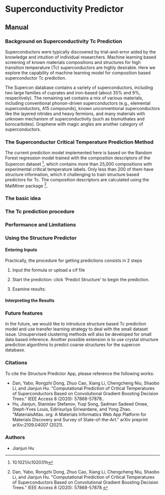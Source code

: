 
# Superconductivity Predictor

## Manual

### Background on Superconductivity Tc Prediction

Superconductors were typically discovered by trial-and-error aided by the knowledge and intuition of individual researchers. Machine learning based screening of known materials compositions and structures for high transition temperature (Tc) superconductors are highly desirable. Here we explore the capability of machine learning model for composition based superconductor Tc prediction. 

The Supercon database contains a variety of superconductors, including two large families of cuprates and iron-based (about 35% and 9%, respectively). The remaining set contains a mix of various materials, including conventional phonon-driven superconductors (e.g., elemental superconductors, A15 compounds), known unconventional superconductors like the layered nitrides and heavy fermions, and many materials with unknown mechanism of superconductivity (such as bismuthates and borocarbides). Graphene with magic angles are another category of superconductors.


### The Superconductor Critical Temperature Prediction Method

The current prediction model implemented here is based on the Random Forest regression model trained with the composition descriptors of the Supercon dataset [^2], which contains more than 25,000 compositions with experimental critical temperature labels. Only less than 200 of them have structure information, which it challenging to train structure based predictors for Tc. The composition descriptors are calculated using the MatMiner package [^3]. 

### The basic idea


<!-- ![ionic substitution correlations](img/structure-predictor/ions-correlation.png)
_Figure 2: Data mined tendency for ionic substitutions.
Red indicates high substitution tendency.
Blue indicates that the tow ions tend to not substitute._ -->

### The Tc prediction procedure



### Performance and Limitations

### Using the Structure Predictor

#### Entering Inputs

Practically, the procedure for getting predictions consists in 2 steps

1. Input the formula or upload a cif file

2. Start the prediction: click 'Predict Structure' to begin the prediction.
   
3. Examine results: 

#### Interpreting the Results



### Future features

In the future, we would like to introduce structure based Tc prediction model and use transfer learning strategy to deal with the small dataset issue. Unsupervised clustering methods will also be developed for small data based inference. Another possible extension is to use crystal structure prediction algorithms to predict coarse structures for the supercon database. 

### Citations

To cite the Structure Predictor App, please reference the following works:

- Dan, Yabo, Rongzhi Dong, Zhuo Cao, Xiang Li, Chengcheng Niu, Shaobo Li, and Jianjun Hu. "Computational Prediction of Critical Temperatures of Superconductors Based on Convolutional Gradient Boosting Decision Trees." IEEE Access 8 (2020): 57868-57878..
- Hu, Jianjun, Stanislav Stefanov, Yuqi Song, Sadman Sadeed Omee, Steph-Yves Louis, Edirisuriya Siriwardane, and Yong Zhao. "MaterialsAtlas. org: A Materials Informatics Web App Platform for Materials Discovery and Survey of State-of-the-Art." arXiv preprint arXiv:2109.04007 (2021).

[^1]: National Institute of Materials Science, Materials Information Station, SuperCon, http://supercon.nims.go.jp/index_en.html (2011).
[^2]: 10.1021/ic102031h
[^3]: Dan, Yabo, Rongzhi Dong, Zhuo Cao, Xiang Li, Chengcheng Niu, Shaobo Li, and Jianjun Hu. "Computational Prediction of Critical Temperatures of Superconductors Based on Convolutional Gradient Boosting Decision Trees." IEEE Access 8 (2020): 57868-57878.
[^4]: Li, Shaobo, Yabo Dan, Xiang Li, Tiantian Hu, Rongzhi Dong, Zhuo Cao, and Jianjun Hu. "Critical temperature prediction of superconductors based on atomic vectors and deep learning." Symmetry 12, no. 2 (2020): 262.

### Authors

- Jianjun Hu
